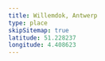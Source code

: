 ```yaml
---
title: Willemdok, Antwerp
type: place
skipSitemap: true
latitude: 51.228237
longitude: 4.408623
---
```

